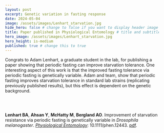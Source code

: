 ```yaml
---
layout: post
excerpt: Genetic variation in fasting response
date: 2024-05-04
image: /assets/images/Lenhart_starvation.jpg
hide_hero: false # change to false if you want to display header image
title: Paper published in Physiological Entomology # title and subtitle only display on hero
hero_image: /assets/images/Lenhart_starvation.jpg
hero_height: is-medium
published: true # change this to true
---
```


Congrats to Adam Lenhart, a graduate student in the lab, for publishing a paper showing that periodic fasting can improve starvation tolerance. One interesting aspect of this work is that the improved fasting tolerance via periodic fasting is genetically variable. Adam and team, show that periodic fasting improves starvation tolerance in standard lab strains (replicating previously published results), but this effect is dependent on the genetic background.


<br><br>

**Lenhart BA**, **Ahsan Y**, **McHatty M**, **Bergland AO**. Improvement of starvation resistance via periodic fasting is genetically variable in <i>Drosophila melanogaster</i>. [_Physiological Entomology_](https://doi.org/10.1111/phen.12443): 10.1111/phen.12443. [pdf](/assets/pdfs/Lenhart_etal_2024.pdf).

<br><br>
